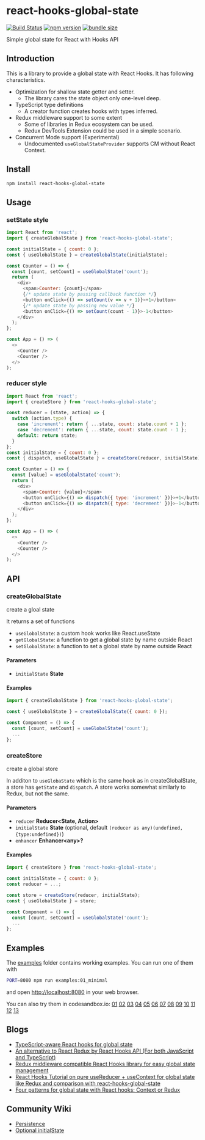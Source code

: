 # react-hooks-global-state

[![Build Status](https://travis-ci.com/dai-shi/react-hooks-global-state.svg?branch=master)](https://travis-ci.com/dai-shi/react-hooks-global-state)
[![npm version](https://badge.fury.io/js/react-hooks-global-state.svg)](https://badge.fury.io/js/react-hooks-global-state)
[![bundle size](https://badgen.net/bundlephobia/minzip/react-hooks-global-state)](https://bundlephobia.com/result?p=react-hooks-global-state)

Simple global state for React with Hooks API

## Introduction

This is a library to provide a global state with React Hooks.
It has following characteristics.

-   Optimization for shallow state getter and setter.
    -   The library cares the state object only one-level deep.
-   TypeScript type definitions
    -   A creator function creates hooks with types inferred.
-   Redux middleware support to some extent
    -   Some of libraries in Redux ecosystem can be used.
    -   Redux DevTools Extension could be used in a simple scenario.
-   Concurrent Mode support (Experimental)
    -   Undocumented `useGlobalStateProvider` supports CM without React Context.

## Install

```bash
npm install react-hooks-global-state
```

## Usage

### setState style

```javascript
import React from 'react';
import { createGlobalState } from 'react-hooks-global-state';

const initialState = { count: 0 };
const { useGlobalState } = createGlobalState(initialState);

const Counter = () => {
  const [count, setCount] = useGlobalState('count');
  return (
    <div>
      <span>Counter: {count}</span>
      {/* update state by passing callback function */}
      <button onClick={() => setCount(v => v + 1)}>+1</button>
      {/* update state by passing new value */}
      <button onClick={() => setCount(count - 1)}>-1</button>
    </div>
  );
};

const App = () => (
  <>
    <Counter />
    <Counter />
  </>
);
```

### reducer style

```javascript
import React from 'react';
import { createStore } from 'react-hooks-global-state';

const reducer = (state, action) => {
  switch (action.type) {
    case 'increment': return { ...state, count: state.count + 1 };
    case 'decrement': return { ...state, count: state.count - 1 };
    default: return state;
  }
};
const initialState = { count: 0 };
const { dispatch, useGlobalState } = createStore(reducer, initialState);

const Counter = () => {
  const [value] = useGlobalState('count');
  return (
    <div>
      <span>Counter: {value}</span>
      <button onClick={() => dispatch({ type: 'increment' })}>+1</button>
      <button onClick={() => dispatch({ type: 'decrement' })}>-1</button>
    </div>
  );
};

const App = () => (
  <>
    <Counter />
    <Counter />
  </>
);
```

## API

<!-- Generated by documentation.js. Update this documentation by updating the source code. -->

### createGlobalState

create a gloal state

It returns a set of functions

-   `useGlobalState`: a custom hook works like React.useState
-   `getGlobalState`: a function to get a global state by name outside React
-   `setGlobalState`: a function to set a global state by name outside React

#### Parameters

-   `initialState` **State** 

#### Examples

```javascript
import { createGlobalState } from 'react-hooks-global-state';

const { useGlobalState } = createGlobalState({ count: 0 });

const Component = () => {
  const [count, setCount] = useGlobalState('count');
  ...
};
```

### createStore

create a global store

In additon to `useGlobaState` which is the same hook as in createGlobalState,
a store has `getState` and `dispatch`.
A store works somewhat similarly to Redux, but not the same.

#### Parameters

-   `reducer` **Reducer&lt;State, Action>** 
-   `initialState` **State**  (optional, default `(reducer as any)(undefined,{type:undefined})`)
-   `enhancer` **Enhancer&lt;any>?** 

#### Examples

```javascript
import { createStore } from 'react-hooks-global-state';

const initialState = { count: 0 };
const reducer = ...;

const store = createStore(reducer, initialState);
const { useGlobalState } = store;

const Component = () => {
  const [count, setCount] = useGlobalState('count');
  ...
};
```

## Examples

The [examples](examples) folder contains working examples.
You can run one of them with

```bash
PORT=8080 npm run examples:01_minimal
```

and open <http://localhost:8080> in your web browser.

You can also try them in codesandbox.io:
[01](https://codesandbox.io/s/github/dai-shi/react-hooks-global-state/tree/master/examples/01_minimal)
[02](https://codesandbox.io/s/github/dai-shi/react-hooks-global-state/tree/master/examples/02_typescript)
[03](https://codesandbox.io/s/github/dai-shi/react-hooks-global-state/tree/master/examples/03_actions)
[04](https://codesandbox.io/s/github/dai-shi/react-hooks-global-state/tree/master/examples/04_fetch)
[05](https://codesandbox.io/s/github/dai-shi/react-hooks-global-state/tree/master/examples/05_onmount)
[06](https://codesandbox.io/s/github/dai-shi/react-hooks-global-state/tree/master/examples/06_reducer)
[07](https://codesandbox.io/s/github/dai-shi/react-hooks-global-state/tree/master/examples/07_middleware)
[08](https://codesandbox.io/s/github/dai-shi/react-hooks-global-state/tree/master/examples/08_thunk)
[09](https://codesandbox.io/s/github/dai-shi/react-hooks-global-state/tree/master/examples/09_comparison)
[10](https://codesandbox.io/s/github/dai-shi/react-hooks-global-state/tree/master/examples/10_immer)
[11](https://codesandbox.io/s/github/dai-shi/react-hooks-global-state/tree/master/examples/11_deep)
[12](https://codesandbox.io/s/github/dai-shi/react-hooks-global-state/tree/master/examples/12_effect)
[13](https://codesandbox.io/s/github/dai-shi/react-hooks-global-state/tree/master/examples/13_persistence)

## Blogs

-   [TypeScript-aware React hooks for global state](https://blog.axlight.com/posts/typescript-aware-react-hooks-for-global-state/)
-   [An alternative to React Redux by React Hooks API (For both JavaScript and TypeScript)](https://blog.axlight.com/posts/an-alternative-to-react-redux-by-react-hooks-api-for-both-javascript-and-typescript/)
-   [Redux middleware compatible React Hooks library for easy global state management](https://blog.axlight.com/posts/redux-middleware-compatible-react-hooks-library-for-easy-global-state-management/)
-   [React Hooks Tutorial on pure useReducer + useContext for global state like Redux and comparison with react-hooks-global-state](https://blog.axlight.com/posts/react-hooks-tutorial-for-pure-usereducer-usecontext-for-global-state-like-redux-and-comparison/)
-   [Four patterns for global state with React hooks: Context or Redux](https://blog.axlight.com/posts/four-patterns-for-global-state-with-react-hooks-context-or-redux/)

## Community Wiki

-   [Persistence](https://github.com/dai-shi/react-hooks-global-state/wiki/Persistence)
-   [Optional initialState](https://github.com/dai-shi/react-hooks-global-state/wiki/Optional-initialState)
